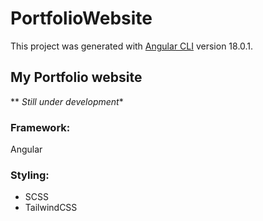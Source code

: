 # PortfolioWebsite

This project was generated with [Angular CLI](https://github.com/angular/angular-cli) version 18.0.1.

## My Portfolio website
** *Still under development**

### Framework:
Angular

### Styling:
- SCSS
- TailwindCSS
